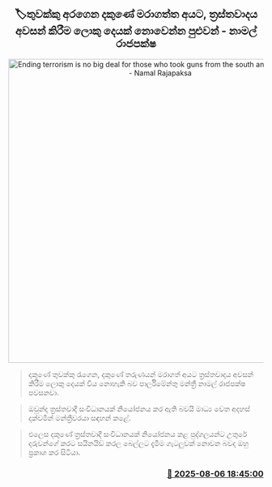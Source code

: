 <p align='center'><b><h2 align='center' title='Ending terrorism is no big deal for those who took guns from the south and killed young - Namal Rajapaksa'>🏷තුවක්කු අරගෙන දකුණේ මරාගත්ත අයට, ත්‍රස්තවාදය අවසන් කිරීම ලොකු දෙයක් නොවෙන්න පුළුවන් - නාමල් රාජපක්ෂ</h2></b></p>
<p align='center'><img src='https://helakuru.sgp1.cdn.digitaloceanspaces.com/esana/images/lib/namal-rajapaksha-mm.jpg' width='600' alt='Ending terrorism is no big deal for those who took guns from the south and killed young - Namal Rajapaksa'></p>

> දකුණේ තුවක්කු රැගෙන, දකුණේ තරුණයන් මරාගත් අයට ත්‍රස්තවාදය අවසන් කිරීම ලොකු දෙයක් විය නොහැකි බව පාර්ලිමේන්තු මන්ත්‍රී නාමල් රාජපක්ෂ පවසනවා.

> ඔවුන්ද ත්‍රස්තවාදී සංවිධානයක් නියෝජනය කර ඇති බවයි මාධ්‍ය වෙත අදහස් දක්වමින් මන්ත්‍රීවරයා සඳහන් කළේ.

> එලෙස දකුණේ ත්‍රස්තවාදී සංවිධානයක් නියෝජනය කළ පුද්ගලයන්ට උතුරේ දරුවන්ගේ කරට සයිනයිඩ් කරල බෙල්ලට දැමීම ගැටලුවක් නොවන බවද ඔහු ප්‍රකාශ කර සිටියා.



<h3 align='right'><a href='https://www.helakuru.lk/esana/p/112498/'>📅 2025-08-06 18:45:00</a></h3>
